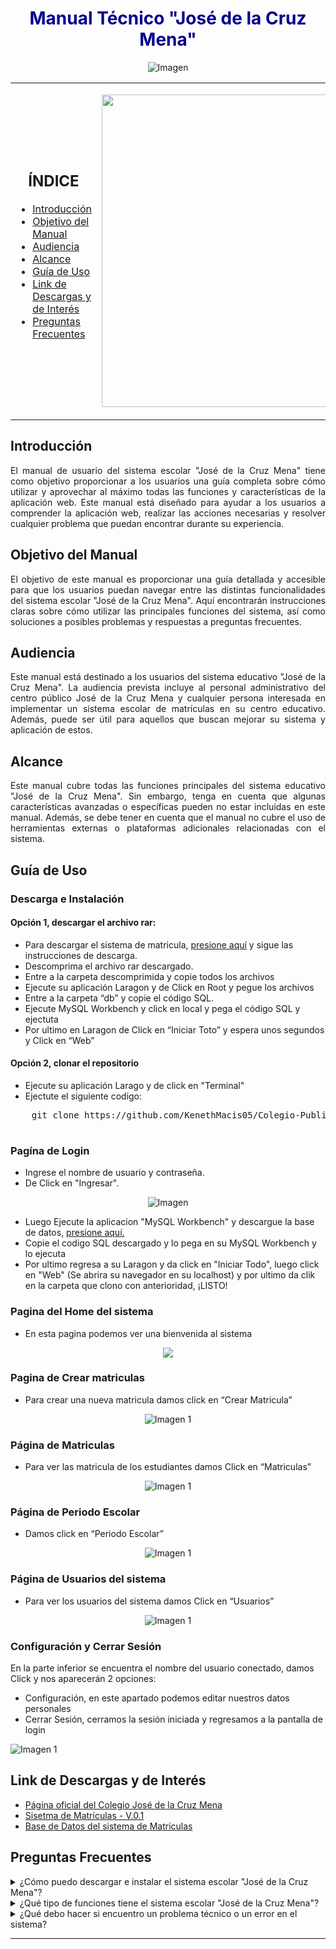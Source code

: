 <div align="center">
  <h1 style="color: darkblue;">Manual Técnico "José de la Cruz Mena"</h1>
</div>


<p align="center">
  <img src="https://github.com/KenethMacis05/Colegio-Publico-Jos-de-la-Cruz-Mena-/blob/main/src/img/img-README/Pagina%20de%20inicio.png" alt="Imagen">
</p>

<table>
  <tr>
    <td width="50%">
      <h2 align="center">ÍNDICE</h2>
      <ul>
        <li><a href="#introducción">Introducción</a></li>
        <li><a href="#objetivo-del-manual">Objetivo del Manual</a></li>
        <li><a href="#audiencia">Audiencia</a></li>
        <li><a href="#alcance">Alcance</a></li>
        <li><a href="#guía-de-uso">Guía de Uso</a></li>
        <li><a href="#link-de-descargas-y-de-interés">Link de Descargas y de Interés</a></li>
        <li><a href="#preguntas-frecuentes">Preguntas Frecuentes</a></li>
      </ul>
    </td>
    <td width="50%">
      <p align="right">
        <img src="https://github.com/KenethMacis05/Colegio-Publico-Jos-de-la-Cruz-Mena-/blob/main/src/img/icon.webp" width="500px" alt="Imagen">
      </p>
    </td>
  </tr>
</table>

## Introducción  
<div align="justify">El manual de usuario del sistema escolar "José de la Cruz Mena" tiene como objetivo proporcionar a los usuarios una guía completa sobre cómo utilizar y aprovechar al máximo todas las funciones y características de la aplicación web. Este manual está diseñado para ayudar a los usuarios a comprender la aplicación web, realizar las acciones necesarias y resolver cualquier problema que puedan encontrar durante su experiencia.</div>

## Objetivo del Manual  
<div align="justify">El objetivo de este manual es proporcionar una guía detallada y accesible para que los usuarios puedan navegar entre las distintas funcionalidades del sistema escolar "José de la Cruz Mena". Aquí encontrarán instrucciones claras sobre cómo utilizar las principales funciones del sistema, así como soluciones a posibles problemas y respuestas a preguntas frecuentes.</div>

## Audiencia
<div align="justify">Este manual está destinado a los usuarios del sistema educativo "José de la Cruz Mena". La audiencia prevista incluye al personal administrativo del centro público José de la Cruz Mena y cualquier persona interesada en implementar un sistema escolar de matrículas en su centro educativo. Además, puede ser útil para aquellos que buscan mejorar su sistema y aplicación de estos.</div>

## Alcance
<div align="justify">Este manual cubre todas las funciones principales del sistema educativo "José de la Cruz Mena". Sin embargo, tenga en cuenta que algunas características avanzadas o específicas pueden no estar incluidas en este manual. Además, se debe tener en cuenta que el manual no cubre el uso de herramientas externas o plataformas adicionales relacionadas con el sistema.</div>

## Guía de Uso  
### Descarga e Instalación
<h4>Opción 1, descargar el archivo rar:</h2>

- Para descargar el sistema de matricula, [presione aquí](https://github.com/KenethMacis05/Colegio-Publico-Jos-de-la-Cruz-Mena-/archive/refs/heads/main.zip) y sigue las instrucciones de descarga.
-	Descomprima el archivo rar descargado.
-	Entre a la carpeta descomprimida y copie todos los archivos
-	Ejecute su aplicación Laragon y de Click en Root y pegue los archivos
-	Entre a la carpeta “db” y copie el código SQL.
-	Ejecute MySQL Workbench y click en local y pega el código SQL y ejectuta
-	Por ultimo en Laragon de Click en “Iniciar Toto” y espera unos segundos y Click en “Web”

<h4>Opción 2, clonar el repositorio</h2>

- Ejecute su aplicación Larago y de click en "Terminal"
- Ejectute el siguiente codigo:

<div>
  <pre>
    git clone https://github.com/KenethMacis05/Colegio-Publico-Jos-de-la-Cruz-Mena-.git
  </pre>
</div>

### Pagína de Login  
- Ingrese el nombre de usuario y contraseña.
- De Click en "Ingresar".
<p align="center">
  <img src="https://github.com/KenethMacis05/Colegio-Publico-Jos-de-la-Cruz-Mena-/blob/main/src/img/img-README/Home.png" alt="Imagen">
</p>

- Luego Ejecute la aplicacion "MySQL Workbench" y descargue la base de datos, [presione aquí.](https://github.com/KenethMacis05/Colegio-Publico-Jos-de-la-Cruz-Mena-/raw/main/db/db-jdlcm.sql)
- Copie el codigo SQL descargado y lo pega en su MySQL Workbench y lo ejecuta
- Por ultimo regresa a su Laragon y da click en "Iniciar Todo", luego click en "Web" (Se abrira su navegador en su localhost) y por ultimo da clik en la carpeta que clono con anterioridad, ¡LISTO!

### Pagina del Home del sistema
- En esta pagina podemos ver una bienvenida al sistema 
<p align="center">
  <img src="https://github.com/KenethMacis05/Colegio-Publico-Jos-de-la-Cruz-Mena-/blob/main/src/img/img-README/Dashboard.png">
</p>

### Pagina de Crear matriculas
-	Para crear una nueva matricula damos click en “Crear Matricula”
<p align="center">
  <img src="https://github.com/KenethMacis05/Colegio-Publico-Jos-de-la-Cruz-Mena-/blob/main/src/img/img-README/Matricula.png" alt="Imagen 1">
</p>

### Página de Matriculas
-	Para ver las matricula de los estudiantes damos Click en “Matriculas” 
<p align="center">
  <img src="https://github.com/KenethMacis05/Colegio-Publico-Jos-de-la-Cruz-Mena-/blob/main/src/img/img-README/Matriculas.png" alt="Imagen 1">
</p>

### Página de Periodo Escolar
-	Damos click en “Periodo Escolar”
<p align="center">
  <img src="https://github.com/KenethMacis05/Colegio-Publico-Jos-de-la-Cruz-Mena-/blob/main/src/img/img-README/Periodo%20Escolar.png" alt="Imagen 1">
</p>

### Página de Usuarios del sistema
-	Para ver los usuarios del sistema damos Click en “Usuarios”
<p align="center">
  <img src="https://github.com/KenethMacis05/Colegio-Publico-Jos-de-la-Cruz-Mena-/blob/main/src/img/img-README/Usuarios.png" alt="Imagen 1">
</p>


### Configuración y Cerrar Sesión 
En la parte inferior se encuentra el nombre del usuario conectado, damos Click y nos aparecerán 2 opciones:
- Configuración, en este apartado podemos editar nuestros datos personales
-	Cerrar Sesión, cerramos la sesión iniciada y regresamos a la pantalla de login

  <img src="https://github.com/KenethMacis05/Colegio-Publico-Jos-de-la-Cruz-Mena-/blob/main/src/img/img-README/Opciones.png" alt="Imagen 1">


## Link de Descargas y de Interés
- [Página oficial del Colegio José de la Cruz Mena](https://iergrupo6.seogoogle.pro)
- [Sisetma de Matriculas - V.0.1](https://github.com/KenethMacis05/Colegio-Publico-Jos-de-la-Cruz-Mena-/archive/refs/heads/main.zip)
- [Base de Datos del sistema de Matriculas](https://github.com/KenethMacis05/Colegio-Publico-Jos-de-la-Cruz-Mena-/raw/main/db/db-jdlcm.sql)

## Preguntas Frecuentes  
<details>
  <summary>¿Cómo puedo descargar e instalar el sistema escolar "José de la Cruz Mena"?</summary>
  <p align="justify">Para descargar e instalar el sistema educativo "José de la Cruz Mena", ve al acapite Guía de uso > Descarga e Instalación o en al apartado de descargas y sigue las instrucciones de descarga.</p>
</details>

<details>
  <summary>¿Qué tipo de funciones tiene el sistema escolar "José de la Cruz Mena"?</summary>
  <p align="justify">El sistema escolar "José de la Cruz Mena" ofrece una variedad de funciones para gestionar el proceso de matrículas y la información de los estudiantes:</p>

  <ul>
    <li>Página de inicio: Muestra una bienvenida al sistema.</li>
    <li>Crear matrícula: Permite crear nuevas matrículas para estudiantes.</li>
    <li>Matrículas: Muestra una lista de las matrículas registradas en el sistema.</li>
    <li>Período escolar: Permite gestionar los períodos escolares activos.</li>
    <li>Usuarios: Muestra una lista de los usuarios del sistema y permite administrarlos.</li>
    <li>Configuración: Permite a los usuarios editar sus datos personales.</li>
    <li>Cerrar sesión: Cierra la sesión del usuario actual y regresa a la pantalla de inicio de sesión.</li>
  </ul>
</details>

<details>
  <summary>¿Qué debo hacer si encuentro un problema técnico o un error en el sistema?</summary>
  <p align="justify">Si encuentra un problema técnico o un error en el sistema, siga estos pasos:</p>
  <ol>
    <li>Intente actualizar la página o reiniciar su navegador.</li>
    <li>Verifique si hay actualizaciones disponibles para el sistema.</li>
    <li>Si el problema persiste, comuníquese con el soporte técnico del sistema.(ken123oficial@gmail.com)</li>
  </ol>
</details>

---
